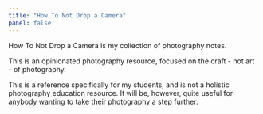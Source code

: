 ```yaml
---
title: "How To Not Drop a Camera"
panel: false
---
```


How To Not Drop a Camera is my collection of photography notes.

This is an opinionated photography resource, focused on the craft - not art - of photography.

This is a reference specifically for my students, and is not a holistic photography education resource. It will be, however, quite useful for anybody wanting to take their photography a step further.
